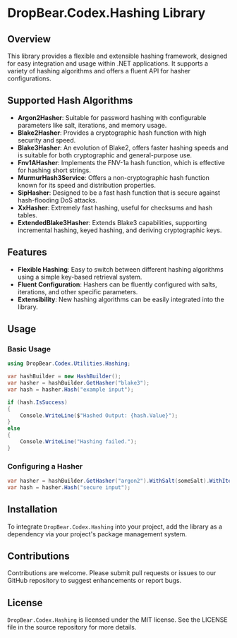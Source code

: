 # DropBear.Codex.Hashing Library

## Overview
This library provides a flexible and extensible hashing framework, designed for easy integration and usage within .NET applications. It supports a variety of hashing algorithms and offers a fluent API for hasher configurations.

## Supported Hash Algorithms
- **Argon2Hasher**: Suitable for password hashing with configurable parameters like salt, iterations, and memory usage.
- **Blake2Hasher**: Provides a cryptographic hash function with high security and speed.
- **Blake3Hasher**: An evolution of Blake2, offers faster hashing speeds and is suitable for both cryptographic and general-purpose use.
- **Fnv1AHasher**: Implements the FNV-1a hash function, which is effective for hashing short strings.
- **MurmurHash3Service**: Offers a non-cryptographic hash function known for its speed and distribution properties.
- **SipHasher**: Designed to be a fast hash function that is secure against hash-flooding DoS attacks.
- **XxHasher**: Extremely fast hashing, useful for checksums and hash tables.
- **ExtendedBlake3Hasher**: Extends Blake3 capabilities, supporting incremental hashing, keyed hashing, and deriving cryptographic keys.

## Features
- **Flexible Hashing**: Easy to switch between different hashing algorithms using a simple key-based retrieval system.
- **Fluent Configuration**: Hashers can be fluently configured with salts, iterations, and other specific parameters.
- **Extensibility**: New hashing algorithms can be easily integrated into the library.

## Usage

### Basic Usage
```csharp
using DropBear.Codex.Utilities.Hashing;

var hashBuilder = new HashBuilder();
var hasher = hashBuilder.GetHasher("blake3");
var hash = hasher.Hash("example input");

if (hash.IsSuccess)
{
    Console.WriteLine($"Hashed Output: {hash.Value}");
}
else
{
    Console.WriteLine("Hashing failed.");
}
```

### Configuring a Hasher
```csharp
var hasher = hashBuilder.GetHasher("argon2").WithSalt(someSalt).WithIterations(10);
var hash = hasher.Hash("secure input");
```

## Installation
To integrate `DropBear.Codex.Hashing` into your project, add the library as a dependency via your project's package management system.

## Contributions
Contributions are welcome. Please submit pull requests or issues to our GitHub repository to suggest enhancements or report bugs.

## License
`DropBear.Codex.Hashing` is licensed under the MIT license. See the LICENSE file in the source repository for more details.
